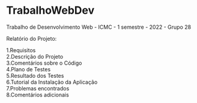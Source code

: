 # TrabalhoWebDev
Trabalho de Desenvolvimento Web - ICMC - 1 semestre - 2022 - Grupo 28



Relatório do Projeto:


1.Requisitos  
2.Descrição do Projeto  
3.Comentários sobre o Código  
4.Plano de Testes   
5.Resultado dos Testes  
6.Tutorial da Instalação da Aplicação  
7.Problemas encontrados  
8.Comentários adicionais  

